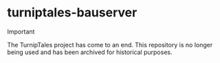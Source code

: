 # turniptales-bauserver

> [!IMPORTANT]
> The TurnipTales project has come to an end.
> This repository is no longer being used and has been archived for historical purposes.
